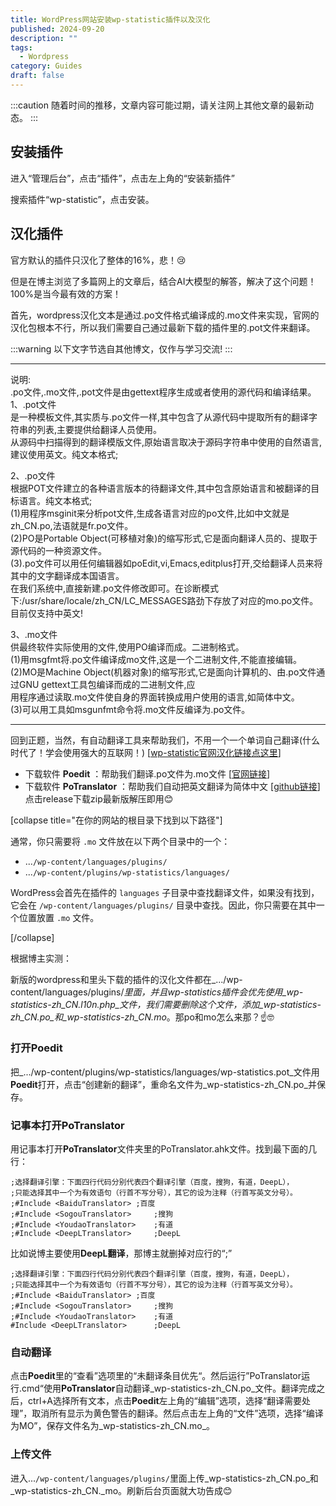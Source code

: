 ```yaml
---
title: WordPress网站安装wp-statistic插件以及汉化
published: 2024-09-20
description: ""
tags:
  - Wordpress
category: Guides
draft: false
---
```


:::caution
随着时间的推移，文章内容可能过期，请关注网上其他文章的最新动态。
:::

## 安装插件

进入“管理后台”，点击“插件”，点击左上角的“安装新插件”

搜索插件“wp-statistic”，点击安装。

## 汉化插件

官方默认的插件只汉化了整体的16%，悲！😢

但是在博主浏览了多篇网上的文章后，结合AI大模型的解答，解决了这个问题！100%是当今最有效的方案！

首先，wordpress汉化文本是通过.po文件格式编译成的.mo文件来实现，官网的汉化包根本不行，所以我们需要自己通过最新下载的插件里的.pot文件来翻译。

:::warning
以下文字节选自其他博文，仅作与学习交流!
:::

---

说明:  
.po文件,.mo文件,.pot文件是由gettext程序生成或者使用的源代码和编译结果。  
1、.pot文件  
是一种模板文件,其实质与.po文件一样,其中包含了从源代码中提取所有的翻译字符串的列表,主要提供给翻译人员使用。  
从源码中扫描得到的翻译模版文件,原始语言取决于源码字符串中使用的自然语言,建议使用英文。纯文本格式;

2、.po文件  
根据POT文件建立的各种语言版本的待翻译文件,其中包含原始语言和被翻译的目标语言。纯文本格式;  
(1)用程序msginit来分析pot文件,生成各语言对应的po文件,比如中文就是zh_CN.po,法语就是fr.po文件。  
(2)PO是Portable Object(可移植对象)的缩写形式,它是面向翻译人员的、提取于源代码的一种资源文件。  
(3).po文件可以用任何编辑器如poEdit,vi,Emacs,editplus打开,交给翻译人员来将其中的文字翻译成本国语言。  
在我们系统中,直接新建.po文件修改即可。在诊断模式下:/usr/share/locale/zh_CN/LC_MESSAGES路劲下存放了对应的mo.po文件。  
目前仅支持中英文!

3、.mo文件  
供最终软件实际使用的文件,使用PO编译而成。二进制格式。  
(1)用msgfmt将.po文件编译成mo文件,这是一个二进制文件,不能直接编辑。  
(2)MO是Machine Object(机器对象)的缩写形式,它是面向计算机的、由.po文件通过GNU gettext工具包编译而成的二进制文件,应  
用程序通过读取.mo文件使自身的界面转换成用户使用的语言,如简体中文。  
(3)可以用工具如msgunfmt命令将.mo文件反编译为.po文件。

---

回到正题，当然，有自动翻译工具来帮助我们，不用一个一个单词自己翻译(什么时代了！学会使用强大的互联网！) [[wp-statistic官网汉化链接点这里](https://translate.wordpress.org/projects/wp-plugins/wp-statistics/stable/zh-cn/default)]

- 下载软件 **Poedit** ：帮助我们翻译.po文件为.mo文件 [[官网链接](https://poedit.net/)]
- 下载软件 **PoTranslator** ：帮助我们自动把英文翻译为简体中文 [[github链接](https://github.com/anbangli/PoTranslator)] 点击release下载zip最新版解压即用😊

[collapse title="在你的网站的根目录下找到以下路径"]

通常，你只需要将 `.mo` 文件放在以下两个目录中的一个：

- ...`/wp-content/languages/plugins/`
- ...`/wp-content/plugins/wp-statistics/languages/`

WordPress会首先在插件的 `languages` 子目录中查找翻译文件，如果没有找到，它会在 `/wp-content/languages/plugins/` 目录中查找。因此，你只需要在其中一个位置放置 `.mo` 文件。

[/collapse]

根据博主实测：

新版的wordpress和里头下载的插件的汉化文件都在_.../wp-content/languages/plugins/_里面，并且wp-statistics插件会优先使用_wp-statistics-zh_CN.l10n.php_文件，我们需要删除这个文件，添加_wp-statistics-zh_CN.po_和_wp-statistics-zh_CN.mo_。那po和mo怎么来那？☝️🤓

### 打开**Poedit**

把_.../wp-content/plugins/wp-statistics/languages/wp-statistics.pot_文件用**Poedit**打开，点击“创建新的翻译”，重命名文件为_wp-statistics-zh_CN.po_并保存。

### 记事本打开**PoTranslator**

用记事本打开**PoTranslator**文件夹里的PoTranslator.ahk文件。找到最下面的几行：

```
;选择翻译引擎：下面四行代码分别代表四个翻译引擎（百度，搜狗，有道，DeepL），
;只能选择其中一个为有效语句（行首不写分号），其它的设为注释（行首写英文分号）。
;#Include <BaiduTranslator>	;百度
;#Include <SogouTranslator>   	;搜狗
;#Include <YoudaoTranslator>	;有道
;#Include <DeepLTranslator>   	;DeepL
```

比如说博主要使用**DeepL翻译**，那博主就删掉对应行的“;”

```
;选择翻译引擎：下面四行代码分别代表四个翻译引擎（百度，搜狗，有道，DeepL），
;只能选择其中一个为有效语句（行首不写分号），其它的设为注释（行首写英文分号）。
;#Include <BaiduTranslator>	;百度
;#Include <SogouTranslator>   	;搜狗
;#Include <YoudaoTranslator>	;有道
#Include <DeepLTranslator>   	;DeepL
```

### 自动翻译

点击**Poedit**里的“查看”选项里的“未翻译条目优先“。然后运行”PoTranslator运行.cmd“使用**PoTranslator**自动翻译_wp-statistics-zh_CN.po_文件。翻译完成之后，ctrl+A选择所有文本，点击**Poedit**左上角的“编辑”选项，选择“翻译需要处理”，取消所有显示为黄色警告的翻译。然后点击左上角的“文件”选项，选择“编译为MO”，保存文件名为_wp-statistics-zh_CN.mo_。

### 上传文件

进入...`/wp-content/languages/plugins/`里面上传_wp-statistics-zh_CN.po_和_wp-statistics-zh_CN._mo。刷新后台页面就大功告成😊